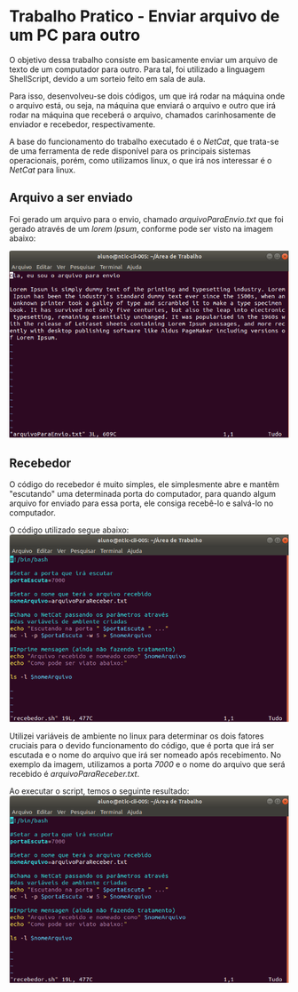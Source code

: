 # Trabalho Pratico - Enviar arquivo de um PC para outro

O objetivo dessa trabalho consiste em basicamente enviar um arquivo de texto de um computador para outro. Para tal,
foi utilizado a linguagem ShellScript, devido a um sorteio feito em sala de aula.

Para isso, desenvolveu-se dois códigos, um que irá rodar na máquina onde o arquivo está, ou seja, na máquina que enviará o arquivo
e outro que irá rodar na máquina que receberá o arquivo, chamados carinhosamente de enviador e recebedor, respectivamente.

A base do funcionamento do trabalho executado é o *NetCat*, que trata-se de uma ferramenta de rede disponível para
os principais sistemas operacionais, porém, como utilizamos linux, o que irá nos interessar é o *NetCat* para linux.

## Arquivo a ser enviado

Foi gerado um arquivo para o envio, chamado *arquivoParaEnvio.txt* que foi gerado através de um *lorem Ipsum*, conforme pode ser visto na imagem abaixo:

![Arquivo a ser enviado](./imagens/arquivoEnvio.png)

## Recebedor

O código do recebedor é muito simples, ele simplesmente abre e mantêm "escutando" uma determinada porta do computador, para quando algum arquivo for enviado para essa porta, ele consiga recebê-lo e salvá-lo no computador.

O código utilizado segue abaixo:
![Codigo do Recebedor](./imagens/codigoRecebedor.png)

Utilizei variáveis de ambiente no linux para determinar os dois fatores cruciais para o devido funcionamento do código, que é porta que
irá ser escutada e o nome do arquivo que irá ser nomeado após recebimento. No exemplo da imagem, utilizamos a porta *7000* e o nome do arquivo que será recebido é *arquivoParaReceber.txt*.

Ao executar o script, temos o seguinte resultado:
![Codigo do Recebedor](./imagens/codigoRecebedor.png)

